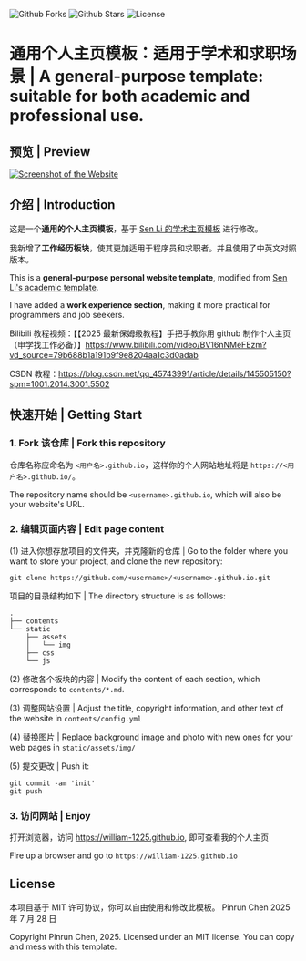 ![Github Forks](https://img.shields.io/github/forks/Yixin0313/personal-homepage-template?style=flat)
![Github Stars](https://img.shields.io/github/stars/Yixin0313/personal-homepage-template?style=flat)
![License](https://img.shields.io/github/license/Yixin0313/personal-homepage-template)

# 通用个人主页模板：适用于学术和求职场景 | A general-purpose template: suitable for both academic and professional use.

## 预览 | Preview

[![Screenshot of the Website](https://raw.githubusercontent.com/Yixin0313/personal-homepage-template/main/screenshot_full.png)](https://yixin0313.github.io/personal-homepage-template/)

## 介绍 | Introduction

这是一个**通用的个人主页模板**，基于 [Sen Li 的学术主页模板](https://github.com/senli1073/senli1073.github.io) 进行修改。

我新增了**工作经历板块**，使其更加适用于程序员和求职者。并且使用了中英文对照版本。

This is a **general-purpose personal website template**, modified from [Sen Li's academic template](https://github.com/senli1073/senli1073.github.io).

I have added a **work experience section**, making it more practical for programmers and job seekers.

Bilibili 教程视频：【【2025 最新保姆级教程】手把手教你用 github 制作个人主页（申学找工作必备）】https://www.bilibili.com/video/BV16nNMeFEzm?vd_source=79b688b1a191b9f9e8204aa1c3d0adab

CSDN 教程：https://blog.csdn.net/qq_45743991/article/details/145505150?spm=1001.2014.3001.5502

## 快速开始 | Getting Start

### 1. Fork 该仓库 | Fork this repository

仓库名称应命名为 `<用户名>.github.io`，这样你的个人网站地址将是 `https://<用户名>.github.io/`。

The repository name should be `<username>.github.io`, which will also be your website's URL.

### 2. 编辑页面内容 | Edit page content

(1) 进入你想存放项目的文件夹，并克隆新的仓库 | Go to the folder where you want to store your project, and clone the new repository:

```
git clone https://github.com/<username>/<username>.github.io.git
```

项目的目录结构如下 | The directory structure is as follows:

```.
.
├── contents
└── static
    ├── assets
    │   └── img
    ├── css
    └── js
```

(2) 修改各个板块的内容 | Modify the content of each section, which corresponds to `contents/*.md`.

(3) 调整网站设置 | Adjust the title, copyright information, and other text of the website in `contents/config.yml`

(4) 替换图片 | Replace background image and photo with new ones for your web pages in `static/assets/img/`

(5) 提交更改 | Push it:

```
git commit -am 'init'
git push
```

### 3. 访问网站 | Enjoy

打开浏览器，访问 https://william-1225.github.io, 即可查看我的个人主页

Fire up a browser and go to `https://william-1225.github.io`

## License

本项目基于 MIT 许可协议，你可以自由使用和修改此模板。 Pinrun Chen 2025 年 7 月 28 日

Copyright Pinrun Chen, 2025. Licensed under an MIT license. You can copy and mess with this template.
